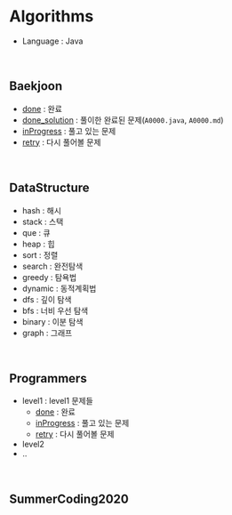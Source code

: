 ﻿# Algorithms
 - Language : Java
 
 <br>

## Baekjoon
- [done](https://github.com/GDana/Algorithms/tree/master/Baekjoon/src/done) : 완료
- [done_solution](https://github.com/GDana/Algorithms/tree/master/Baekjoon/src/done_solution) : 풀이한 완료된 문제(`A0000.java`, `A0000.md`)
- [inProgress](https://github.com/GDana/Algorithms/tree/master/Baekjoon/src/inProgress) : 풀고 있는 문제
- [retry](https://github.com/GDana/Algorithms/tree/master/Baekjoon/src/retry) : 다시 풀어볼 문제

<br>

## DataStructure
- hash : 해시 
- stack : 스택
- que : 큐 
- heap : 힙 
- sort : 정렬
- search : 완전탐색 
- greedy : 탐욕법 
- dynamic : 동적계획법 
- dfs : 깊이 탐색
- bfs : 너비 우선 탐색 
- binary : 이분 탐색 
- graph : 그래프 

<br>

## Programmers
- level1 : level1 문제들 
  - [done](https://github.com/GDana/Algorithms/tree/master/Programmers/src/level1/done) : 완료
  - [inProgress](#) : 풀고 있는 문제
  - [retry](#) : 다시 풀어볼 문제
- level2
- ..

<br>

## SummerCoding2020



